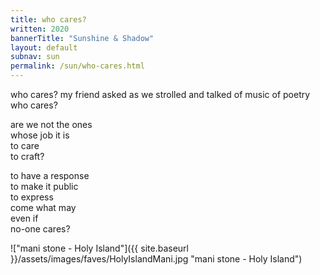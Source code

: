 ```yaml
---
title: who cares?
written: 2020
bannerTitle: "Sunshine & Shadow" 
layout: default
subnav: sun
permalink: /sun/who-cares.html
---
```


<div class="poem">
who cares?  
my friend asked  
as we strolled  
and talked  
of music  
of poetry  
who cares?  


are we not the ones  
whose job it is  
to care  
to craft?  


to have a response  
to make it public  
to express  
come what may  
even if  
no-one cares?
</div>

!["mani stone - Holy Island"]({{ site.baseurl }}/assets/images/faves/HolyIslandMani.jpg "mani stone - Holy Island")  
